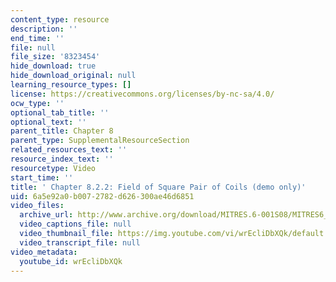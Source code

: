 ```yaml
---
content_type: resource
description: ''
end_time: ''
file: null
file_size: '8323454'
hide_download: true
hide_download_original: null
learning_resource_types: []
license: https://creativecommons.org/licenses/by-nc-sa/4.0/
ocw_type: ''
optional_tab_title: ''
optional_text: ''
parent_title: Chapter 8
parent_type: SupplementalResourceSection
related_resources_text: ''
resource_index_text: ''
resourcetype: Video
start_time: ''
title: ' Chapter 8.2.2: Field of Square Pair of Coils (demo only)'
uid: 6a5e92a0-b007-2782-d626-300ae46d6851
video_files:
  archive_url: http://www.archive.org/download/MITRES.6-001S08/MITRES6_001S08_8-2-2_demo_220k.mp4
  video_captions_file: null
  video_thumbnail_file: https://img.youtube.com/vi/wrEcliDbXQk/default.jpg
  video_transcript_file: null
video_metadata:
  youtube_id: wrEcliDbXQk
---
```

